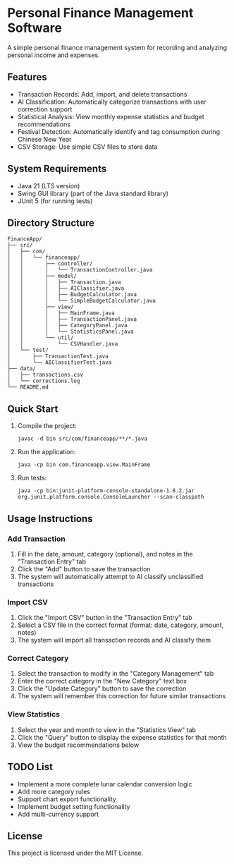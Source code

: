 # Personal Finance Management Software

A simple personal finance management system for recording and analyzing personal income and expenses.

## Features

- Transaction Records: Add, import, and delete transactions
- AI Classification: Automatically categorize transactions with user correction support
- Statistical Analysis: View monthly expense statistics and budget recommendations
- Festival Detection: Automatically identify and tag consumption during Chinese New Year
- CSV Storage: Use simple CSV files to store data

## System Requirements

- Java 21 (LTS version)
- Swing GUI library (part of the Java standard library)
- JUnit 5 (for running tests)

## Directory Structure

```
FinanceApp/
├── src/
│   ├── com/
│   │   └── financeapp/
│   │       ├── controller/
│   │       │   └── TransactionController.java
│   │       ├── model/
│   │       │   ├── Transaction.java
│   │       │   ├── AIClassifier.java
│   │       │   ├── BudgetCalculator.java
│   │       │   └── SimpleBudgetCalculator.java
│   │       ├── view/
│   │       │   ├── MainFrame.java
│   │       │   ├── TransactionPanel.java
│   │       │   ├── CategoryPanel.java
│   │       │   └── StatisticsPanel.java
│   │       └── util/
│   │           └── CSVHandler.java
│   └── test/
│       ├── TransactionTest.java
│       └── AIClassifierTest.java
├── data/
│   ├── transactions.csv
│   └── corrections.log
└── README.md
```

## Quick Start

1. Compile the project:
   ```
   javac -d bin src/com/financeapp/**/*.java
   ```

2. Run the application:
   ```
   java -cp bin com.financeapp.view.MainFrame
   ```

3. Run tests:
   ```
   java -cp bin:junit-platform-console-standalone-1.8.2.jar org.junit.platform.console.ConsoleLauncher --scan-classpath
   ```

## Usage Instructions

### Add Transaction

1. Fill in the date, amount, category (optional), and notes in the "Transaction Entry" tab
2. Click the "Add" button to save the transaction
3. The system will automatically attempt to AI classify unclassified transactions

### Import CSV

1. Click the "Import CSV" button in the "Transaction Entry" tab
2. Select a CSV file in the correct format (format: date, category, amount, notes)
3. The system will import all transaction records and AI classify them

### Correct Category

1. Select the transaction to modify in the "Category Management" tab
2. Enter the correct category in the "New Category" text box
3. Click the "Update Category" button to save the correction
4. The system will remember this correction for future similar transactions

### View Statistics

1. Select the year and month to view in the "Statistics View" tab
2. Click the "Query" button to display the expense statistics for that month
3. View the budget recommendations below

## TODO List

- Implement a more complete lunar calendar conversion logic
- Add more category rules
- Support chart export functionality
- Implement budget setting functionality
- Add multi-currency support

## License

This project is licensed under the MIT License. 